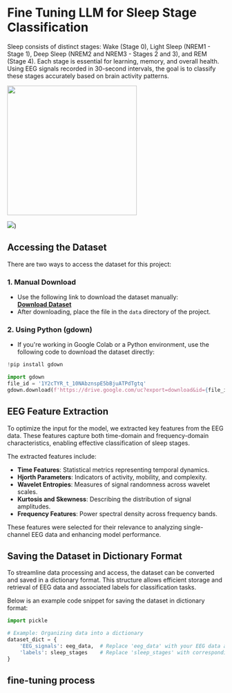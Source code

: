 # Fine Tuning LLM for Sleep Stage Classification
Sleep consists of distinct stages: Wake (Stage 0), Light Sleep (NREM1 - Stage 1), Deep Sleep (NREM2 and NREM3 - Stages 2 and 3), and REM (Stage 4). Each stage is essential for learning, memory, and overall health. Using EEG signals recorded in 30-second intervals, the goal is to classify these stages accurately based on brain activity patterns.

<img src="https://github.com/faezeh-gholamrezaie/Fine-Tuning-Large-Language-Models-for-Sleep-Stage-Classification/blob/main/Picture/Picture.png" width="300" />

![]([))

## Accessing the Dataset

There are two ways to access the dataset for this project:

### 1. **Manual Download**
- Use the following link to download the dataset manually:  
  [**Download Dataset**](https://drive.google.com/file/d/1Y2cTYR_t_10NAbznspE5bBjuATPdTgtq)
- After downloading, place the file in the `data` directory of the project.

### 2. **Using Python (gdown)**
- If you're working in Google Colab or a Python environment, use the following code to download the dataset directly:

```python
!pip install gdown

import gdown
file_id = '1Y2cTYR_t_10NAbznspE5bBjuATPdTgtq'
gdown.download(f'https://drive.google.com/uc?export=download&id={file_id}', 'file.zip', quiet=False)
```
## EEG Feature Extraction

To optimize the input for the model, we extracted key features from the EEG data. These features capture both time-domain and frequency-domain characteristics, enabling effective classification of sleep stages. 

The extracted features include:
- **Time Features**: Statistical metrics representing temporal dynamics.
- **Hjorth Parameters**: Indicators of activity, mobility, and complexity.
- **Wavelet Entropies**: Measures of signal randomness across wavelet scales.
- **Kurtosis and Skewness**: Describing the distribution of signal amplitudes.
- **Frequency Features**: Power spectral density across frequency bands.

These features were selected for their relevance to analyzing single-channel EEG data and enhancing model performance.

## Saving the Dataset in Dictionary Format

To streamline data processing and access, the dataset can be converted and saved in a dictionary format. This structure allows efficient storage and retrieval of EEG data and associated labels for classification tasks.

Below is an example code snippet for saving the dataset in dictionary format:

```python
import pickle

# Example: Organizing data into a dictionary
dataset_dict = {
    'EEG_signals': eeg_data,  # Replace 'eeg_data' with your EEG data array
    'labels': sleep_stages    # Replace 'sleep_stages' with corresponding labels
}
```
## fine-tuning process 
